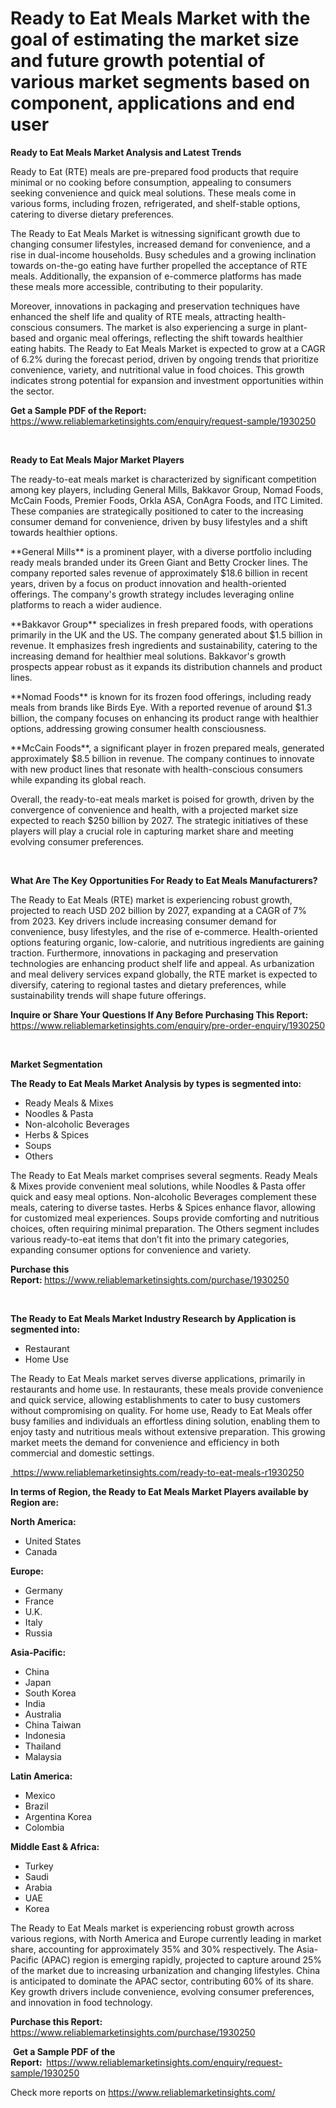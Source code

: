 <p><h1>Ready to Eat Meals Market with the goal of estimating the market size and future growth potential of various market segments based on component, applications and end user</h1></p><p><strong>Ready to Eat Meals Market Analysis and Latest Trends</strong></p>
<p><p>Ready to Eat (RTE) meals are pre-prepared food products that require minimal or no cooking before consumption, appealing to consumers seeking convenience and quick meal solutions. These meals come in various forms, including frozen, refrigerated, and shelf-stable options, catering to diverse dietary preferences.</p><p>The Ready to Eat Meals Market is witnessing significant growth due to changing consumer lifestyles, increased demand for convenience, and a rise in dual-income households. Busy schedules and a growing inclination towards on-the-go eating have further propelled the acceptance of RTE meals. Additionally, the expansion of e-commerce platforms has made these meals more accessible, contributing to their popularity.</p><p>Moreover, innovations in packaging and preservation techniques have enhanced the shelf life and quality of RTE meals, attracting health-conscious consumers. The market is also experiencing a surge in plant-based and organic meal offerings, reflecting the shift towards healthier eating habits. The Ready to Eat Meals Market is expected to grow at a CAGR of 6.2% during the forecast period, driven by ongoing trends that prioritize convenience, variety, and nutritional value in food choices. This growth indicates strong potential for expansion and investment opportunities within the sector.</p></p>
<p><strong>Get a Sample PDF of the Report:&nbsp;</strong> <a href="https://www.reliablemarketinsights.com/enquiry/request-sample/1930250?utm_campaign=3284&utm_medium=2&utm_source=Github&utm_content=ia&utm_term=07042025&utm_id=ready-to-eat-meals">https://www.reliablemarketinsights.com/enquiry/request-sample/1930250</a></p>
<p>&nbsp;</p>
<p><strong>Ready to Eat Meals Major Market Players</strong></p>
<p><p>The ready-to-eat meals market is characterized by significant competition among key players, including General Mills, Bakkavor Group, Nomad Foods, McCain Foods, Premier Foods, Orkla ASA, ConAgra Foods, and ITC Limited. These companies are strategically positioned to cater to the increasing consumer demand for convenience, driven by busy lifestyles and a shift towards healthier options.</p><p>**General Mills** is a prominent player, with a diverse portfolio including ready meals branded under its Green Giant and Betty Crocker lines. The company reported sales revenue of approximately $18.6 billion in recent years, driven by a focus on product innovation and health-oriented offerings. The company's growth strategy includes leveraging online platforms to reach a wider audience.</p><p>**Bakkavor Group** specializes in fresh prepared foods, with operations primarily in the UK and the US. The company generated about $1.5 billion in revenue. It emphasizes fresh ingredients and sustainability, catering to the increasing demand for healthier meal solutions. Bakkavor's growth prospects appear robust as it expands its distribution channels and product lines.</p><p>**Nomad Foods** is known for its frozen food offerings, including ready meals from brands like Birds Eye. With a reported revenue of around $1.3 billion, the company focuses on enhancing its product range with healthier options, addressing growing consumer health consciousness.</p><p>**McCain Foods**, a significant player in frozen prepared meals, generated approximately $8.5 billion in revenue. The company continues to innovate with new product lines that resonate with health-conscious consumers while expanding its global reach.</p><p>Overall, the ready-to-eat meals market is poised for growth, driven by the convergence of convenience and health, with a projected market size expected to reach $250 billion by 2027. The strategic initiatives of these players will play a crucial role in capturing market share and meeting evolving consumer preferences.</p></p>
<p>&nbsp;</p>
<p><strong>What Are The Key Opportunities For Ready to Eat Meals Manufacturers?</strong></p>
<p><p>The Ready to Eat Meals (RTE) market is experiencing robust growth, projected to reach USD 202 billion by 2027, expanding at a CAGR of 7% from 2023. Key drivers include increasing consumer demand for convenience, busy lifestyles, and the rise of e-commerce. Health-oriented options featuring organic, low-calorie, and nutritious ingredients are gaining traction. Furthermore, innovations in packaging and preservation technologies are enhancing product shelf life and appeal. As urbanization and meal delivery services expand globally, the RTE market is expected to diversify, catering to regional tastes and dietary preferences, while sustainability trends will shape future offerings.</p></p>
<p><strong>Inquire or Share Your Questions If Any Before Purchasing This Report:</strong> <a href="https://www.reliablemarketinsights.com/enquiry/pre-order-enquiry/1930250?utm_campaign=3284&utm_medium=2&utm_source=Github&utm_content=ia&utm_term=07042025&utm_id=ready-to-eat-meals">https://www.reliablemarketinsights.com/enquiry/pre-order-enquiry/1930250</a></p>
<p>&nbsp;</p>
<p><strong>Market Segmentation</strong></p>
<p><strong>The Ready to Eat Meals Market Analysis by types is segmented into:</strong></p>
<p><ul><li>Ready Meals & Mixes</li><li>Noodles & Pasta</li><li>Non-alcoholic Beverages</li><li>Herbs & Spices</li><li>Soups</li><li>Others</li></ul></p>
<p><p>The Ready to Eat Meals market comprises several segments. Ready Meals & Mixes provide convenient meal solutions, while Noodles & Pasta offer quick and easy meal options. Non-alcoholic Beverages complement these meals, catering to diverse tastes. Herbs & Spices enhance flavor, allowing for customized meal experiences. Soups provide comforting and nutritious choices, often requiring minimal preparation. The Others segment includes various ready-to-eat items that don’t fit into the primary categories, expanding consumer options for convenience and variety.</p></p>
<p><strong>Purchase this Report:&nbsp;</strong><a href="https://www.reliablemarketinsights.com/purchase/1930250?utm_campaign=3284&utm_medium=2&utm_source=Github&utm_content=ia&utm_term=07042025&utm_id=ready-to-eat-meals">https://www.reliablemarketinsights.com/purchase/1930250</a></p>
<p>&nbsp;</p>
<p><strong>The Ready to Eat Meals Market Industry Research by Application is segmented into:</strong></p>
<p><ul><li>Restaurant</li><li>Home Use</li></ul></p>
<p><p>The Ready to Eat Meals market serves diverse applications, primarily in restaurants and home use. In restaurants, these meals provide convenience and quick service, allowing establishments to cater to busy customers without compromising on quality. For home use, Ready to Eat Meals offer busy families and individuals an effortless dining solution, enabling them to enjoy tasty and nutritious meals without extensive preparation. This growing market meets the demand for convenience and efficiency in both commercial and domestic settings.</p></p>
<p><a href="https://www.reliablemarketinsights.com/ready-to-eat-meals-r1930250?utm_campaign=3284&utm_medium=2&utm_source=Github&utm_content=ia&utm_term=07042025&utm_id=ready-to-eat-meals">&nbsp;https://www.reliablemarketinsights.com/ready-to-eat-meals-r1930250</a></p>
<p><strong>In terms of Region, the Ready to Eat Meals Market Players available by Region are:</strong></p>
<p>
    <p> <strong> North America: </strong>
        <ul>
            <li>United States</li>
            <li>Canada</li>
        </ul>
        </p> 
    <p> <strong> Europe: </strong>
        <ul>
            <li>Germany</li>
            <li>France</li>
            <li>U.K.</li>
            <li>Italy</li>
            <li>Russia</li>
        </ul>
        </p> 
    <p> <strong> Asia-Pacific: </strong>
        <ul>
            <li>China</li>
            <li>Japan</li>
            <li>South Korea</li>
            <li>India</li>
            <li>Australia</li>
            <li>China Taiwan</li>
            <li>Indonesia</li>
            <li>Thailand</li>
            <li>Malaysia</li>
        </ul>
        </p> 
    <p> <strong> Latin America: </strong>
        <ul>
            <li>Mexico</li>
            <li>Brazil</li>
            <li>Argentina Korea</li>
            <li>Colombia</li>
        </ul>
        </p> 
    <p> <strong> Middle East & Africa: </strong>
        <ul>
            <li>Turkey</li>
            <li>Saudi</li>
            <li>Arabia</li>
            <li>UAE</li>
            <li>Korea</li>
        </ul>
    </p>
    </p>
<p><p>The Ready to Eat Meals market is experiencing robust growth across various regions, with North America and Europe currently leading in market share, accounting for approximately 35% and 30% respectively. The Asia-Pacific (APAC) region is emerging rapidly, projected to capture around 25% of the market due to increasing urbanization and changing lifestyles. China is anticipated to dominate the APAC sector, contributing 60% of its share. Key growth drivers include convenience, evolving consumer preferences, and innovation in food technology.</p></p>
<p><strong>Purchase this Report: </strong><a href="https://www.reliablemarketinsights.com/purchase/1930250?utm_campaign=3284&utm_medium=2&utm_source=Github&utm_content=ia&utm_term=07042025&utm_id=ready-to-eat-meals">https://www.reliablemarketinsights.com/purchase/1930250</a></p>
<p>&nbsp;<strong>Get a Sample PDF of the Report:&nbsp;&nbsp;</strong><a href="https://www.reliablemarketinsights.com/enquiry/request-sample/1930250?utm_campaign=3284&utm_medium=2&utm_source=Github&utm_content=ia&utm_term=07042025&utm_id=ready-to-eat-meals">https://www.reliablemarketinsights.com/enquiry/request-sample/1930250</a></p>
<p><strong></strong></p>
<p>Check more reports on <a href="https://www.reliablemarketinsights.com/?utm_campaign=3284&utm_medium=2&utm_source=Github&utm_content=ia&utm_term=07042025&utm_id=ready-to-eat-meals">https://www.reliablemarketinsights.com/</a></p>